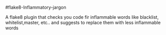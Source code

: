 #flake8-Inflammatory-jargon

A flake8 plugin that checks you code fir inflammable words like blacklist, whitelist,master, etc.. and suggests to replace them with less inflammable words